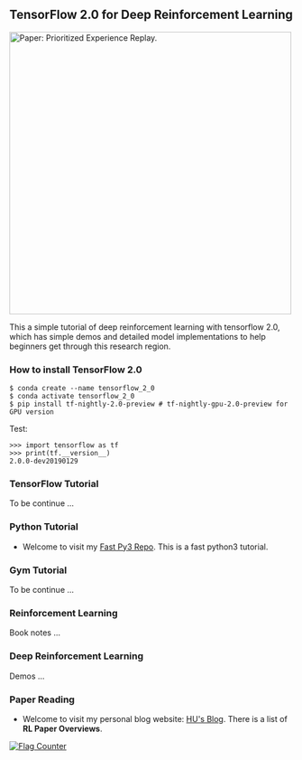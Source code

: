 ## TensorFlow 2.0 for Deep Reinforcement Learning
<img src="https://github.com/Huixxi/TensorFlow2.0-for-Deep-Reinforcement-Learning/blob/master/images/gym_cartpole_v0.gif" title="Paper: Prioritized Experience Replay." width="500" hegiht="313" align=center />

This a simple tutorial of deep reinforcement learning with tensorflow 2.0, which has simple demos and detailed model implementations to help beginners get through this research region.  

### How to install TensorFlow 2.0
```
$ conda create --name tensorflow_2_0
$ conda activate tensorflow_2_0
$ pip install tf-nightly-2.0-preview # tf-nightly-gpu-2.0-preview for GPU version
```
Test:
```
>>> import tensorflow as tf
>>> print(tf.__version__)
2.0.0-dev20190129
```

### TensorFlow Tutorial
To be continue ...

### Python Tutorial
* Welcome to visit my [Fast Py3 Repo](https://github.com/Huixxi/Fast-Py3). This is a fast python3 tutorial.

### Gym Tutorial
To be continue ...

### Reinforcement Learning
Book notes ...

### Deep Reinforcement Learning
Demos ...

### Paper Reading
* Welcome to visit my personal blog website: [HU's Blog](https://www.cycygogo.cn/). There is a list of **RL Paper Overviews**. 

<a href="https://info.flagcounter.com/0GdE"><img src="https://s11.flagcounter.com/count2/0GdE/bg_FFFFFF/txt_000000/border_CCCCCC/columns_2/maxflags_10/viewers_0/labels_0/pageviews_0/flags_0/percent_0/" alt="Flag Counter" border="0"></a>
